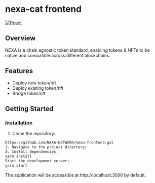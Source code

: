 # nexa-cat frontend

[![React](https://img.shields.io/badge/react-%5E18.0.0-blue)](https://reactjs.org/)

## Overview

NEXA is a chain agnostic token standard, enabling tokens & NFTs to be native and compatible across different blockchains.

## Features

- Deploy new token/nft
- Deploy existing token/nft
- Bridge token/nft

## Getting Started

### Installation

1. Clone the repository:
```bash
https://github.com/NEXA-NETWORK/nexa-frontend.git
1. Navigate to the project directory:
2. Install dependencies:
yarn install
Start the development server:
yarn start
```
The application will be accessible at http://localhost:3000 by default.
